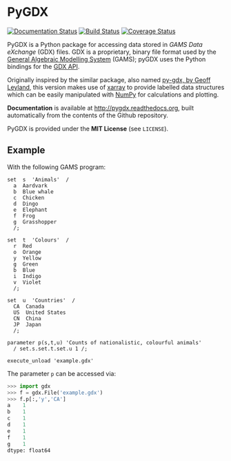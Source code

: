 # PyGDX
[![Documentation Status](https://readthedocs.org/projects/pygdx/badge/?version=latest)](https://readthedocs.org/projects/pygdx/?badge=latest)
[![Build Status](https://travis-ci.org/khaeru/py-gdx.svg?branch=master)](https://travis-ci.org/khaeru/py-gdx)
[![Coverage Status](https://coveralls.io/repos/github/khaeru/py-gdx/badge.svg?branch=master)](https://coveralls.io/github/khaeru/py-gdx?branch=master)



PyGDX is a Python package for accessing data stored in *GAMS Data eXchange* (GDX) files. GDX is a proprietary, binary file format used by the [General Algebraic Modelling System](http://www.gams.com) (GAMS); pyGDX uses the Python bindings for the [GDX API](http://www.gams.com/dd/docs/api/expert-level/gdxqdrep.html).

Originally inspired by the similar package, also named [py-gdx, by Geoff Leyland](https://github.com/geoffleyland/py-gdx), this version makes use of [xarray](http://xarray.pydata.org) to provide labelled data structures which can be easily manipulated with [NumPy](http://www.numpy.org) for calculations and plotting.

**Documentation** is available at http://pygdx.readthedocs.org, built automatically from the contents of the Github repository.

PyGDX is provided under the **MIT License** (see `LICENSE`).

Example
-------

With the following GAMS program:
````
set  s  'Animals'  /
  a  Aardvark
  b  Blue whale
  c  Chicken
  d  Dingo
  e  Elephant
  f  Frog
  g  Grasshopper
  /;

set  t  'Colours'  /
  r  Red
  o  Orange
  y  Yellow
  g  Green
  b  Blue
  i  Indigo
  v  Violet
  /;

set  u  'Countries'  /
  CA  Canada
  US  United States
  CN  China
  JP  Japan
  /;

parameter p(s,t,u) 'Counts of nationalistic, colourful animals'
  / set.s.set.t.set.u 1 /;

execute_unload 'example.gdx'
````

The parameter `p` can be accessed via:
````python
>>> import gdx
>>> f = gdx.File('example.gdx')
>>> f.p[:,'y','CA']
a    1
b    1
c    1
d    1
e    1
f    1
g    1
dtype: float64
````
